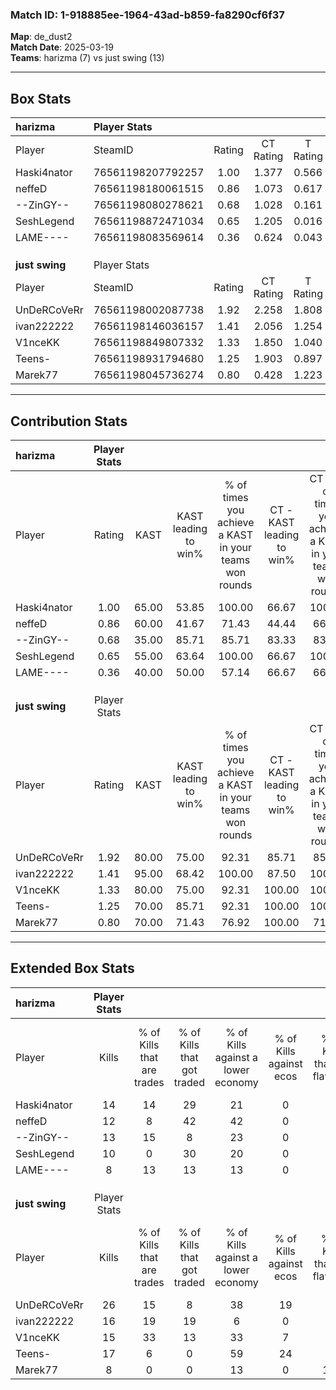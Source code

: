 ### Match ID: 1-918885ee-1964-43ad-b859-fa8290cf6f37  
**Map**: de_dust2  
**Match Date**: 2025-03-19  
**Teams**: harizma (7) vs just swing (13)  

---  

## Box Stats  

| **harizma**    | Player Stats      |        |           |          |       |       |       |         |        |      |     |
| :- | :- | :-: | :-: | :-: | :-: | :-: | :-: | :-: | :-: | :-: | :-: |
| Player         | SteamID           | Rating | CT Rating | T Rating | KAST  |  ADR  | Kills | Assists | Deaths | K/D  | HS% |
| Haski4nator    | 76561198207792257 |  1.00  |   1.377   |  0.566   | 65.00 | 81.2  |  14   |    5    |   16   | 0.88 | 50  |
| neffeD         | 76561198180061515 |  0.86  |   1.073   |  0.617   | 60.00 | 79.0  |  12   |    4    |   16   | 0.75 | 83  |
| --ZinGY--      | 76561198080278621 |  0.68  |   1.028   |  0.161   | 35.00 | 66.9  |  13   |    3    |   16   | 0.81 | 15  |
| SeshLegend     | 76561198872471034 |  0.65  |   1.205   |  0.016   | 55.00 | 51.8  |  10   |    3    |   16   | 0.63 | 50  |
| LAME----       | 76561198083569614 |  0.36  |   0.624   |  0.043   | 40.00 | 43.4  |   8   |    1    |   18   | 0.44 | 50  |
|                |                   |        |           |          |       |       |       |         |        |      |     |
|                |                   |        |           |          |       |       |       |         |        |      |     |
|                |                   |        |           |          |       |       |       |         |        |      |     |
| **just swing** | Player Stats      |        |           |          |       |       |       |         |        |      |     |
| Player         | SteamID           | Rating | CT Rating | T Rating | KAST  |  ADR  | Kills | Assists | Deaths | K/D  | HS% |
| UnDeRCoVeRr    | 76561198002087738 |  1.92  |   2.258   |  1.808   | 80.00 | 120.2 |  26   |    7    |   10   | 2.60 | 69  |
| ivan222222     | 76561198146036157 |  1.41  |   2.056   |  1.254   | 95.00 | 83.6  |  16   |    4    |   12   | 1.33 | 62  |
| V1nceKK        | 76561198849807332 |  1.33  |   1.850   |  1.040   | 80.00 | 83.4  |  15   |    8    |   10   | 1.50 | 33  |
| Teens-         | 76561198931794680 |  1.25  |   1.903   |  0.897   | 70.00 | 83.4  |  17   |    5    |   13   | 1.31 | 76  |
| Marek77        | 76561198045736274 |  0.80  |   0.428   |  1.223   | 70.00 | 54.8  |   8   |    5    |   12   | 0.67 | 37  |
---  

## Contribution Stats  

| **harizma**    | Player Stats |       |                      |                                                        |                           |                                                             |                          |                                                            |
| :- | :-: | :-: | :-: | :-: | :-: | :-: | :-: | :-: |
| Player         |    Rating    | KAST  | KAST leading to win% | % of times you achieve a KAST in your teams won rounds | CT - KAST leading to win% | CT - % of times you achieve a KAST in your teams won rounds | T - KAST leading to win% | T - % of times you achieve a KAST in your teams won rounds |
| Haski4nator    |     1.00     | 65.00 |        53.85         |                         100.00                         |           66.67           |                           100.00                            |          25.00           |                           100.00                           |
| neffeD         |     0.86     | 60.00 |        41.67         |                         71.43                          |           44.44           |                            66.67                            |          33.33           |                           100.00                           |
| --ZinGY--      |     0.68     | 35.00 |        85.71         |                         85.71                          |           83.33           |                            83.33                            |          100.00          |                           100.00                           |
| SeshLegend     |     0.65     | 55.00 |        63.64         |                         100.00                         |           66.67           |                           100.00                            |          50.00           |                           100.00                           |
| LAME----       |     0.36     | 40.00 |        50.00         |                         57.14                          |           66.67           |                            66.67                            |           0.00           |                            0.00                            |
|                |              |       |                      |                                                        |                           |                                                             |                          |                                                            |
|                |              |       |                      |                                                        |                           |                                                             |                          |                                                            |
|                |              |       |                      |                                                        |                           |                                                             |                          |                                                            |
| **just swing** | Player Stats |       |                      |                                                        |                           |                                                             |                          |                                                            |
| Player         |    Rating    | KAST  | KAST leading to win% | % of times you achieve a KAST in your teams won rounds | CT - KAST leading to win% | CT - % of times you achieve a KAST in your teams won rounds | T - KAST leading to win% | T - % of times you achieve a KAST in your teams won rounds |
| UnDeRCoVeRr    |     1.92     | 80.00 |        75.00         |                         92.31                          |           85.71           |                            85.71                            |          66.67           |                           100.00                           |
| ivan222222     |     1.41     | 95.00 |        68.42         |                         100.00                         |           87.50           |                           100.00                            |          54.55           |                           100.00                           |
| V1nceKK        |     1.33     | 80.00 |        75.00         |                         92.31                          |          100.00           |                           100.00                            |          55.56           |                           83.33                            |
| Teens-         |     1.25     | 70.00 |        85.71         |                         92.31                          |          100.00           |                           100.00                            |          71.43           |                           83.33                            |
| Marek77        |     0.80     | 70.00 |        71.43         |                         76.92                          |          100.00           |                            71.43                            |          55.56           |                           83.33                            |
---  

## Extended Box Stats  

| **harizma**    | Player Stats |                            |                            |                                    |                         |                              |                                 |        |                             |                                     |                          |                               |                            |
| :- | :-: | :-: | :-: | :-: | :-: | :-: | :-: | :-: | :-: | :-: | :-: | :-: | :-: |
| Player         |    Kills     | % of Kills that are trades | % of Kills that got traded | % of Kills against a lower economy | % of Kills against ecos | % of Kills that are flawless | % of Kills that are close duels | Deaths | % of Deaths that get traded | % of Deaths against a lower economy | % of Deaths against ecos | % of Deaths that are flawless | % of Deaths that are close |
| Haski4nator    |      14      |             14             |             29             |                 21                 |            0            |              57              |               14                |   16   |             13              |                 13                  |            0             |              50               |             0              |
| neffeD         |      12      |             8              |             42             |                 42                 |            0            |              75              |                8                |   16   |              6              |                 13                  |            0             |              50               |             6              |
| --ZinGY--      |      13      |             15             |             8              |                 23                 |            0            |              77              |                8                |   16   |              0              |                 13                  |            0             |              75               |             6              |
| SeshLegend     |      10      |             0              |             30             |                 20                 |            0            |              50              |                0                |   16   |             19              |                 13                  |            0             |              81               |             0              |
| LAME----       |      8       |             13             |             13             |                 13                 |            0            |              75              |               13                |   18   |              6              |                 11                  |            0             |              78               |             0              |
|                |              |                            |                            |                                    |                         |                              |                                 |        |                             |                                     |                          |                               |                            |
|                |              |                            |                            |                                    |                         |                              |                                 |        |                             |                                     |                          |                               |                            |
|                |              |                            |                            |                                    |                         |                              |                                 |        |                             |                                     |                          |                               |                            |
| **just swing** | Player Stats |                            |                            |                                    |                         |                              |                                 |        |                             |                                     |                          |                               |                            |
| Player         |    Kills     | % of Kills that are trades | % of Kills that got traded | % of Kills against a lower economy | % of Kills against ecos | % of Kills that are flawless | % of Kills that are close duels | Deaths | % of Deaths that get traded | % of Deaths against a lower economy | % of Deaths against ecos | % of Deaths that are flawless | % of Deaths that are close |
| UnDeRCoVeRr    |      26      |             15             |             8              |                 38                 |           19            |              62              |                0                |   10   |             20              |                 10                  |            0             |              70               |             20             |
| ivan222222     |      16      |             19             |             19             |                 6                  |            0            |              44              |                6                |   12   |             50              |                  8                  |            0             |              58               |             8              |
| V1nceKK        |      15      |             33             |             13             |                 33                 |            7            |              53              |                7                |   10   |             10              |                 20                  |            0             |              90               |             0              |
| Teens-         |      17      |             6              |             0              |                 59                 |           24            |              94              |                0                |   13   |              8              |                 15                  |            8             |              54               |             15             |
| Marek77        |      8       |             0              |             0              |                 13                 |            0            |             100              |                0                |   12   |             33              |                  8                  |            0             |              67               |             0              |
